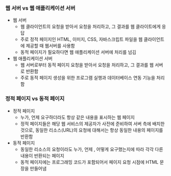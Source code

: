 ### 웹 서버 vs 웹 애플리케이션 서버

- 웹 서버
  - 웹 클라이언트의 요청을 받아서 요청을 처리하고, 그 결과를 웹 클라이트에게 응답
  - 주로 정적 페이지인 HTML, 이미지, CSS, 자바스크립트 파일을 웹 클라이언트에 제공할 때 웹서버를 사용함
  - 동적 페이지가 필요하다면 웹 애플리케이션 서버에 처리를 넘김
- 웹 애플리케이션 서버
  - 웹 서버로부터 동적 페이지 요청을 받아서 요청을 처리하고, 그 결과를 웹 서버로 반환함
  - 주로 동적 페이지 생성을 위한 프로그램 실행과 데이터베이스 연동 기능을 처리함



### 정적 페이지 vs 동적 페이지

- 정적 페이지
  - 누가, 언제 요구하더라도 항상 같은 내용을 표시하는 웹 페이지
  - 정적 페이지들은 해당 웹 서비스의 제공자가 사전에 준비하여 서버 측에 배치한 것으로, 동일한 리소스(URL)의 요청에 대해서는 항상 동일한 내용의 페이지를 반환함
- 동적 페이지
  - 동일한 리소스의 요청이라도 누가, 언제 , 어떻게 요구했는지에 따라 각각 다른 내용이 반환되는 페이지
  - 동적 페이지에는 프로그래밍 코드가 포함되어서 페이지 요청 시점에 HTML 문장을 만들어냄

